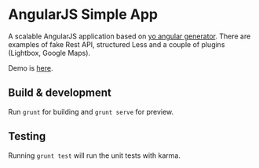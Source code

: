 # AngularJS Simple App

A scalable AngularJS application based on [yo angular generator](https://github.com/yeoman/generator-angular). There are examples of fake Rest API, structured Less and a couple of plugins (Lightbox, Google Maps).

Demo is [here](http://emworks.github.io/angular-simple-app).

## Build & development

Run `grunt` for building and `grunt serve` for preview.

## Testing

Running `grunt test` will run the unit tests with karma.
